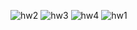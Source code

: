 ![hw2](https://user-images.githubusercontent.com/45198662/110890088-543bc380-832a-11eb-9fef-43418b8d30e0.png)
![hw3](https://user-images.githubusercontent.com/45198662/110890091-56058700-832a-11eb-8095-69789e6099a2.png)
![hw4](https://user-images.githubusercontent.com/45198662/110890093-569e1d80-832a-11eb-88cf-19c2d379ce00.png)
![hw1](https://user-images.githubusercontent.com/45198662/110890094-569e1d80-832a-11eb-87bc-ac17674beacf.png)


